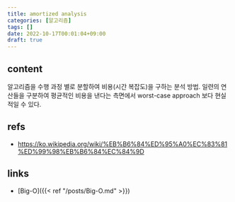 ```yaml
---
title: amortized analysis
categories: [알고리즘]
tags: []
date: 2022-10-17T00:01:04+09:00
draft: true
---
```


## content
알고리즘을 수행 과정 별로 분할하여 비용(시간 복잡도)을 구하는 분석 방법. 일련의 연산들을 구분하여 평균적인 비용을 낸다는 측면에서 worst-case approach 보다 현실적일 수 있다.


## refs
- https://ko.wikipedia.org/wiki/%EB%B6%84%ED%95%A0%EC%83%81%ED%99%98%EB%B6%84%EC%84%9D


## links
- [Big-O]({{< ref "/posts/Big-O.md" >}})
